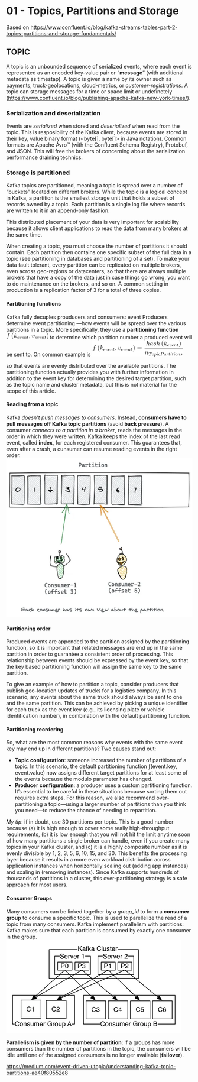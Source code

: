 # 01 - Topics, Partitions and Storage

Based on https://www.confluent.io/blog/kafka-streams-tables-part-2-topics-partitions-and-storage-fundamentals/

## TOPIC

A topic is an unbounded sequence of serialized events, where each event is represented as an encoded key-value pair or “**message**” (with additional metadata as timestap).
A topic is given a name by its owner such as payments, truck-geolocations, cloud-metrics, or _customer-registrations_.
A topic can storage messages for a time or space limit or undefinetely (https://www.confluent.io/blog/publishing-apache-kafka-new-york-times/).

### Serialization and deserialization

Events are _serialized_ when stored and _deserialized_ when read from the topic. This is resposibility of the 
Kafka client, because events are stored in their key, value binary format (<byte[], byte[]> in Java notation).
Common formats are Apache Avro™ (with the Confluent Schema Registry), Protobuf, and JSON. 
This will free the brokers of concerning about the serialization performance draining technics.

### Storage is partitioned
Kafka topics are partitioned, meaning a topic is spread over a number of “buckets” located on different brokers.
While the topic is a logical concept in Kafka, a partition is the smallest storage unit that holds a subset of records owned by a topic. Each partition is a single log file where records are written to it in an append-only fashion.

This distributed placement of your data is very important for scalability because it allows client applications to read the data from many brokers at the same time.

When creating a topic, you must choose the number of partitions it should contain. Each partition then contains one specific subset of the full data in a topic (see partitioning in databases and partitioning of a set). 
To make your data fault tolerant, every partition can be replicated on multiple brokers, even across geo-regions or datacenters, so that there are always multiple brokers that have a copy of the data just in case things go wrong, you want to do maintenance on the brokers, and so on. 
A common setting in production is a replication factor of 3 for a total of three copies.

#### Partitioning functions

Kafka fully decuples prouducers and consumers: event Producers determine event partitioning —how events will be spread over the various partitions in a topic. 
More specifically, they use a **partitioning function** ![img.png](img/partition_function01.png) to determine which partition number a produced event will be sent to.
On common example is
![img.png](img/partition_function02.png)

so that events are evenly distributed over the available partitions.
The partitioning function actually provides you with further information in addition to the event key for determining the desired target partition, such as the topic name and cluster metadata, but this is not material for the scope of this article.

#### Reading from a topic

Kafka _doesn’t push messages to consumers_. Instead, **consumers have to pull messages off Kafka topic partitions** (avoid **back pressure**). 
A consumer _connects to a partition in a broker_, reads the messages in the order in which they were written.
Kafka keeps the index of the last read event, called **index**, for each registered consumer. This guarantees that, even after a crash, a cunsumer can resume reading events in the right order.
![consumer_offsets.png](img%2Fconsumer_offsets.png)

#### Partitioning order

Produced events are appended to the partition assigned by the partitioning function, so it is important that related messages
are end up in the same partition in order to guarantee a consistent order of processing.
This relationship between events should be expressed by the event key, so that the key based partitioning function will
assign the same key to the same partition.

To give an example of how to partition a topic, consider producers that publish geo-location updates of trucks for a logistics company. 
In this scenario, any events about the same truck should always be sent to one and the same partition. 
This can be achieved by picking a unique identifier for each truck as the event key (e.g., its licensing plate or vehicle identification number), 
in combination with the default partitioning function.

#### Partitioning reordering

So, what are the most common reasons why events with the same event key may end up in different partitions? Two causes stand out:

* **Topic configuration**: someone increased the number of partitions of a topic. In this scenario, the default partitioning function ƒ(event.key, event.value) now assigns different target partitions for at least some of the events because the modulo parameter has changed.
* **Producer configuration**: a producer uses a custom partitioning function.
It’s essential to be careful in these situations because sorting them out requires extra steps. For this reason, we also recommend over-partitioning a topic—using a larger number of partitions than you think you need—to reduce the chance of needing to repartition.

_My tip_: if in doubt, use 30 partitions per topic. 
This is a good number because (a) it is high enough to cover some really high-throughput requirements, (b) it is low enough that you will not hit the limit anytime soon of how many partitions a single broker can handle, even if you create many topics in your Kafka cluster, and (c) it is a highly composite number as it is evenly divisible by 1, 2, 3, 5, 6, 10, 15, and 30. This benefits the processing layer because it results in a more even workload distribution across application instances when horizontally scaling out (adding app instances) and scaling in (removing instances). Since Kafka supports hundreds of thousands of partitions in a cluster, this over-partitioning strategy is a safe approach for most users.

#### Consumer Groups

Many consumers can be linked together by a _group_id_ to form a **consumer group** to consume a specific topic.
This is used to parellelize the read of a topic from many consumers. Kafka implement parallelism with partitions:
Kafka makes sure that each partition is consumed by exactly one consumer in the group. 
![consumer_group.png](img%2Fconsumer_group.png)

**Parallelism is given by the number of partition**: if a groups has more consumers than the number of partitions in the topic, the consumers will be idle until 
one of the assigned consumers is no longer available (**failover**).

https://medium.com/event-driven-utopia/understanding-kafka-topic-partitions-ae40f80552e8




